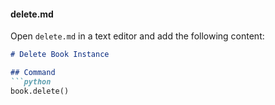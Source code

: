 
#### **delete.md**
Open `delete.md` in a text editor and add the following content:

```markdown
# Delete Book Instance

## Command
```python
book.delete()
